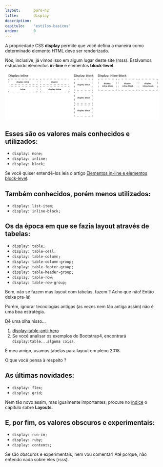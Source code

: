 ```yaml
---
layout:      puro-n2
title:       display
description:
capitulo:    "estilos-basicos"
ordem:       0
---
```


A propriedade CSS __display__ permite que você defina a maneira como determinado elemento HTML deve ser renderizado.

Nós, inclusive, já vimos isso em algum lugar deste site (rsss). Estávamos estudando elementos __in-line__ e elementos
__block-level__.

![](css-display.png)



## Esses são os valores mais conhecidos e utilizados:

- `display: none;`
- `display: inline;`
- `display: block;`

Se você quiser entendê-los leia o artigo [Elementos in-line e elementos block-level](/html-css/elementos-inline-block-level/).



## Também conhecidos, porém menos utilizados:

- `display: list-item;`
- `display: inline-block;`



## Os da época em que se fazia layout através de tabelas:

- `display: table;`
- `display: table-cell;`
- `display: table-column;`
- `display: table-column-group;`
- `display: table-footer-group;`
- `display: table-header-group;`
- `display: table-row;`
- `display: table-row-group;`

Bom, não se fazem mas layout com tabelas, fazem ? Acho que não! Então deixa pra-lá!

Porém, ignorar tecnologias antigas (as vezes nem tão antiga assim) não é uma boa estratégia.

Dê uma olha nisso...

1. [display-table-anti-hero](https://colintoh.com/blog/display-table-anti-hero)
2. Se você analisar os exemplos do Bootstrap4, encontrará `display:table...alguma coisa`.

É meu amigo, usamos tabelas para layout em pleno 2018.

O que você pensa à respeito ?


## As últimas novidades:

- `display: flex;`
- `display: grid;`

Nem tão novo assim, mas igualmente importantes, procure no [índice](/html-css/) o capítulo sobre __Layouts__.

<!--
Nem tão novo assim, mas igualmente importantes, por isso há um capítulo dedicado a cada um deles.

Procure no [índice](/html-css/) os capítulos sobre __Flex Box__ e __Grid Layout__.
-->



## E, por fim, os valores  obscuros e experimentais:

- `display: run-in;`
- `display: ruby;`
- `display: contents;`

Se são obscuros e experimentais, nem vou comentar! Até porque, não entendo nada sobre eles (rsss).
